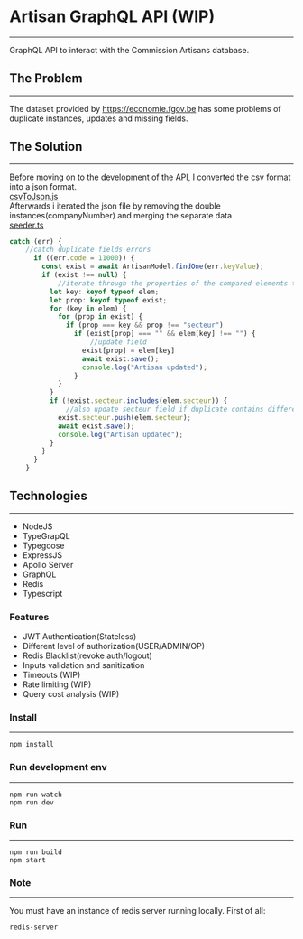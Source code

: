 # Artisan GraphQL API (WIP)
---
GraphQL API to interact with the Commission Artisans database.

## The Problem
---
The dataset provided by https://economie.fgov.be has some problems of
duplicate instances,
updates and missing fields.

## The Solution
---
Before moving on to the development of the API, I converted the csv format into a json format.
<br> 
[csvToJson.js](./data/csvToJson.js)
<br>
Afterwards i iterated the json file by removing the double instances(companyNumber) and merging the separate data 
<br> 
[seeder.ts](./src//seeder/seeder.ts)
<br>
```typescript
catch (err) {
    //catch duplicate fields errors
      if ((err.code = 11000)) {
        const exist = await ArtisanModel.findOne(err.keyValue);
        if (exist !== null) {
            //iterate through the properties of the compared elements to find same properties with difference
          let key: keyof typeof elem;
          let prop: keyof typeof exist;
          for (key in elem) {
            for (prop in exist) {
              if (prop === key && prop !== "secteur")
                if (exist[prop] === "" && elem[key] !== "") {
                    //update field
                  exist[prop] = elem[key]
                  await exist.save();
                  console.log("Artisan updated");
                }
            }
          }
          if (!exist.secteur.includes(elem.secteur)) {
              //also update secteur field if duplicate contains different instances
            exist.secteur.push(elem.secteur);
            await exist.save();
            console.log("Artisan updated");
          }
        }
      }
    }
```

## Technologies
---

- NodeJS
- TypeGrapQL
- Typegoose
- ExpressJS
- Apollo Server
- GraphQL
- Redis
- Typescript

### Features

- JWT Authentication(Stateless)
- Different level of authorization(USER/ADMIN/OP)
- Redis Blacklist(revoke auth/logout)
- Inputs validation and sanitization 
- Timeouts (WIP)
- Rate limiting (WIP)
- Query cost analysis (WIP) 
### Install
---
```
npm install
```
### Run development env
---
```
npm run watch
npm run dev
```
### Run 
---
```
npm run build
npm start
```

### Note
---
You must have an instance of redis server running locally.
First of all:
```
redis-server
```





